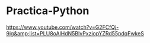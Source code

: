 # Practica-Python
https://www.youtube.com/watch?v=G2FCfQj-9ig&amp;list=PLU8oAlHdN5BlvPxziopYZRd55pdqFwkeS
